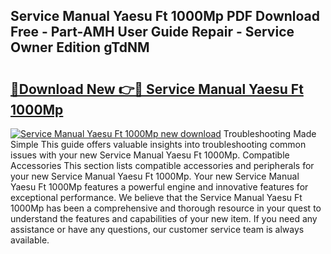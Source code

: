 ## Service Manual Yaesu Ft 1000Mp PDF Download Free - Part-AMH User Guide Repair - Service Owner Edition gTdNM

# <h2><a href="http://bc81963.oget.top/?id=Service+Manual+Yaesu+Ft+1000Mp">🔗Download New 👉🔴 Service Manual Yaesu Ft 1000Mp</a></h2>

[![Service Manual Yaesu Ft 1000Mp new download](https://i.imgur.com/5g1atiW.png)](http://bc81963.oget.top/?id=Service+Manual+Yaesu+Ft+1000Mp)
Troubleshooting Made Simple This guide offers valuable insights into troubleshooting common issues with your new Service Manual Yaesu Ft 1000Mp. Compatible Accessories This section lists compatible accessories and peripherals for your new Service Manual Yaesu Ft 1000Mp. Your new Service Manual Yaesu Ft 1000Mp features a powerful engine and innovative features for exceptional performance. We believe that the Service Manual Yaesu Ft 1000Mp has been a comprehensive and thorough resource in your quest to understand the features and capabilities of your new item. If you need any assistance or have any questions, our customer service team is always available.
